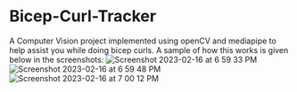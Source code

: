 # Bicep-Curl-Tracker
A Computer Vision project implemented using openCV and mediapipe to help assist you while doing bicep curls.
A sample of how this works is given below in the screenshots:
![Screenshot 2023-02-16 at 6 59 33 PM](https://user-images.githubusercontent.com/84635960/219378577-87c9e0ca-2eec-4264-8d2b-7acaea5e985d.png)
![Screenshot 2023-02-16 at 6 59 48 PM](https://user-images.githubusercontent.com/84635960/219378606-a5282f74-2f57-4d0d-860f-6289acc409ef.png)
![Screenshot 2023-02-16 at 7 00 12 PM](https://user-images.githubusercontent.com/84635960/219378623-11420b8d-1e3d-4a00-89a5-defcbd9d692a.png)
